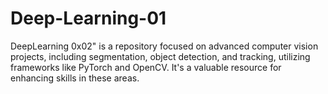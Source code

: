 # Deep-Learning-01
DeepLearning 0x02" is a repository focused on advanced computer vision projects, including segmentation, object detection, and tracking, utilizing frameworks like PyTorch and OpenCV. It's a valuable resource for enhancing skills in these areas.
